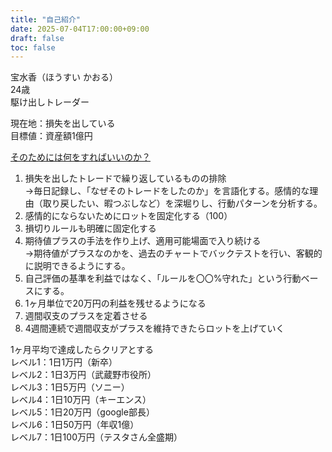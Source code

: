 ```yaml
---
title: "自己紹介"
date: 2025-07-04T17:00:00+09:00
draft: false
toc: false
---
```

宝水香（ほうすい かおる）  
24歳  
駆け出しトレーダー  

現在地：損失を出している  
目標値：資産額1億円

<u>そのためには何をすればいいのか？</u>  
1. 損失を出したトレードで繰り返しているものの排除  
   →毎日記録し、「なぜそのトレードをしたのか」を言語化する。感情的な理由（取り戻したい、暇つぶしなど）を深堀りし、行動パターンを分析する。
2. 感情的にならないためにロットを固定化する（100）
3. 損切りルールも明確に固定化する
4. 期待値プラスの手法を作り上げ、適用可能場面で入り続ける  
   →期待値がプラスなのかを、過去のチャートでバックテストを行い、客観的に説明できるようにする。
5. 自己評価の基準を利益ではなく、「ルールを〇〇%守れた」という行動ベースにする。
6. 1ヶ月単位で20万円の利益を残せるようになる
7. 週間収支のプラスを定着させる
8. 4週間連続で週間収支がプラスを維持できたらロットを上げていく

1ヶ月平均で達成したらクリアとする    
レベル1：1日1万円（新卒）  
レベル2：1日3万円（武蔵野市役所）  
レベル3：1日5万円（ソニー）  
レベル4：1日10万円（キーエンス）  
レベル5：1日20万円（google部長）  
レベル6：1日50万円（年収1億）  
レベル7：1日100万円（テスタさん全盛期）